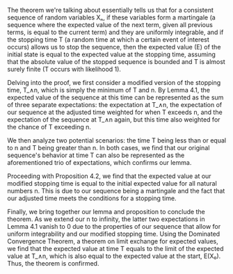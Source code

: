 The theorem we're talking about essentially tells us that for a consistent sequence of random variables Xₙ, if these variables form a martingale (a sequence where the expected value of the next term, given all previous terms, is equal to the current term) and they are uniformly integrable, and if the stopping time T (a random time at which a certain event of interest occurs) allows us to stop the sequence, then the expected value (E) of the initial state is equal to the expected value at the stopping time, assuming that the absolute value of the stopped sequence is bounded and T is almost surely finite (T occurs with likelihood 1).

Delving into the proof, we first consider a modified version of the stopping time, T_∧n, which is simply the minimum of T and n. By Lemma 4.1, the expected value of the sequence at this time can be represented as the sum of three separate expectations: the expectation at T_∧n, the expectation of our sequence at the adjusted time weighted for when T exceeds n, and the expectation of the sequence at T_∧n again, but this time also weighted for the chance of T exceeding n. 

We then analyze two potential scenarios: the time T being less than or equal to n and T being greater than n. In both cases, we find that our original sequence's behavior at time T can also be represented as the aforementioned trio of expectations, which confirms our lemma.

Proceeding with Proposition 4.2, we find that the expected value at our modified stopping time is equal to the initial expected value for all natural numbers n. This is due to our sequence being a martingale and the fact that our adjusted time meets the conditions for a stopping time.

Finally, we bring together our lemma and proposition to conclude the theorem. As we extend our n to infinity, the latter two expectations in Lemma 4.1 vanish to 0 due to the properties of our sequence that allow for uniform integrability and our modified stopping time. Using the Dominated Convergence Theorem, a theorem on limit exchange for expected values, we find that the expected value at time T equals to the limit of the expected value at T_∧n, which is also equal to the expected value at the start, E(X₀). Thus, the theorem is confirmed.